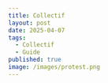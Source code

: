 ```yaml
---
title: Collectif
layout: post
date: 2025-04-07
tags:
  - Collectif
  - Guide
published: true
image: /images/protest.png
---
```

